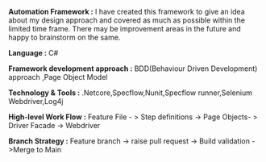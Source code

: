 
**Automation Framework :**  I have created this framework to give an idea about my design approach and covered as much as possible within the limited time frame.
There may be improvement areas in the future and happy to brainstorm on the same.

**Language :** C#

**Framework development approach :** BDD(Behaviour Driven Development) approach ,Page Object Model

**Technology & Tools :** .Netcore,Specflow,Nunit,Specflow runner,Selenium Webdriver,Log4j

**High-level Work Flow :** Feature File - > Step definitions -> Page Objects- > Driver Facade -> Webdriver

**Branch Strategy :** Feature branch -> raise pull request -> Build validation - >Merge to Main
